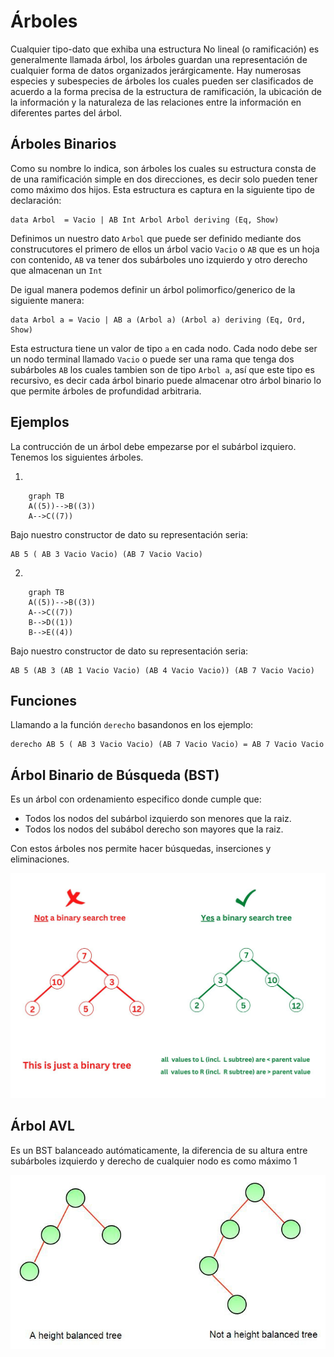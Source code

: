 # Árboles

Cualquier tipo-dato que exhiba una estructura No lineal (o ramificación) es generalmente llamada árbol, los árboles guardan una representación de cualquier forma de datos organizados jerárgicamente.
Hay numerosas especies y subespecies de árboles los cuales pueden ser clasificados de acuerdo a la forma precisa de la estructura de ramificación, la ubicación de la información y la naturaleza de las relaciones entre la información en diferentes partes del árbol.

## Árboles Binarios 

Como su nombre lo indica, son árboles los cuales su estructura consta de de una ramificación simple en dos direcciones, es decir solo pueden tener como máximo dos hijos. Esta estructura es captura en la siguiente tipo de declaración:

	data Arbol  = Vacio | AB Int Arbol Arbol deriving (Eq, Show) 
	
Definimos un nuestro dato `Arbol` que puede ser definido mediante dos construcutores el primero de ellos un árbol vacio `Vacio` o `AB` que es un hoja con contenido, `AB` va tener dos subárboles uno izquierdo y otro derecho que almacenan un `Int` 	
	
	
	
De igual manera podemos definir un árbol polimorfico/generico de la siguiente manera:

    data Arbol a = Vacio | AB a (Arbol a) (Arbol a) deriving (Eq, Ord, Show)
	
Esta estructura tiene un valor de tipo `a` en cada nodo. Cada nodo debe ser un nodo terminal llamado `Vacio` o puede ser una rama que tenga dos subárboles `AB` los cuales tambien son de tipo `Arbol a`, así que este tipo es recursivo, es decir cada árbol binario puede almacenar otro árbol binario lo que permite árboles de profundidad arbitraria. 


## Ejemplos

La contrucción de un árbol debe empezarse por el subárbol izquiero. Tenemos los siguientes árboles.

1. 
``` mermaid
	graph TB
    A((5))-->B((3))
    A-->C((7))
```	

Bajo nuestro constructor de dato su representación seria:

	AB 5 ( AB 3 Vacio Vacio) (AB 7 Vacio Vacio)

2.

``` mermaid
	graph TB
    A((5))-->B((3))
    A-->C((7))
	B-->D((1))
	B-->E((4))
```	

Bajo nuestro constructor de dato su representación seria:

	AB 5 (AB 3 (AB 1 Vacio Vacio) (AB 4 Vacio Vacio)) (AB 7 Vacio Vacio)


## Funciones
	
Llamando a la función `derecho`  basandonos en los ejemplo:

	derecho AB 5 ( AB 3 Vacio Vacio) (AB 7 Vacio Vacio) = AB 7 Vacio Vacio


## Árbol Binario de Búsqueda (BST)

Es un árbol con ordenamiento especifico donde cumple que:

- Todos los nodos del subárbol izquierdo son menores que la raiz.
- Todos los nodos del subábol derecho son mayores que la raiz.

Con estos árboles nos permite hacer búsquedas, inserciones y eliminaciones. 

![BST](bst.jpg)


## Árbol AVL

Es un BST balanceado autómaticamente, la diferencia de su altura entre subárboles izquierdo y derecho de cualquier nodo es como máximo 1

![BST](balance.jpg)

